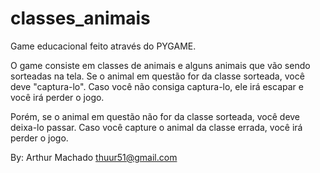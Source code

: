 # classes_animais

Game educacional feito através do PYGAME.

O game consiste em classes de animais e alguns animais que vão sendo sorteadas na tela. 
Se o animal em questão for da classe sorteada, você deve "captura-lo".
Caso você não consiga captura-lo, ele irá escapar e você irá perder o jogo.

Porém, se o animal em questão não for da classe sorteada, você deve deixa-lo passar.
Caso você capture o animal da classe errada, você irá perder o jogo.

By: Arthur Machado
    thuur51@gmail.com

